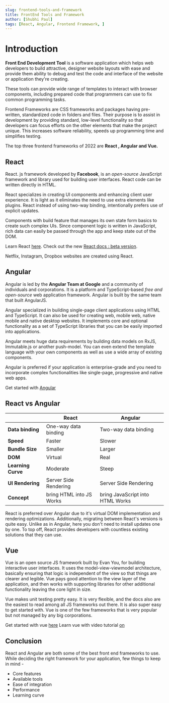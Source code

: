 ```yaml
---
slug: frontend-tools-and-framework
title: FrontEnd Tools and Framework
author: [Shubhi Paul]
tags: [React, Angular, Frontend Framework, ]
---
```


# Introduction

**Front End Development Tool** is a software application which helps web developers to build attractive, designer website layouts with ease and provide them ability to debug and test the code and interface of the website or application they're creating.

These tools can provide wide range of templates to interact with browser components, including prepared code that programmers can use to fix common programming tasks.

Frontend Frameworks are CSS frameworks and packages having pre-written, standardized code in folders and files. Their purpose is to assist in development by providing standard, low-level functionality so that developers can focus efforts on the other elements that make the project unique. This increases software reliability, speeds up programming time and simplifies testing.

The top three frontend frameworks of 2022 are **React , Angular and Vue.**

## React

React. js framework developed by **Facebook**, is an *open-source* JavaScript framework and library used for building user interfaces. React code can be written directly in HTML.

React specializes in creating UI components and enhancing client user experience. It is light as it eliminates the need to use extra elements like plugins. React instead of using two-way binding, intentionally prefers use of explicit updates.

Components with build feature that manages  its own state form basics to create such complex UIs.  Since component logic is written in JavaScript, rich data can easily be passed through the app and keep state out of the DOM.

Learn React [here](https://reactjs.org/docs/getting-started.html). 
Check out the new [React docs : beta version](https://beta.reactjs.org).

Netflix, Instagram, Dropbox websites are created using React.

## Angular

Angular is led by the **Angular Team at Google**  and a community of individuals and corporations. It is a platform and TypeScript-based *free and open-source* web application framework. Angular is built by the same team that built AngularJS.

Angular specialized in building single-page client applications using HTML and TypeScript.  It can also be used for creating web, mobile web, native mobile and native desktop websites. It implements core and optional functionality as a set of TypeScript libraries that you can be easily imported into applications.

Angular meets huge data requirements by building data models on RxJS, Immutable.js or another push-model. You can even extend the template language with your own components as well as use a wide array of existing components.

Angular is preferred if your application is enterprise-grade and you need to incorporate complex functionalities like single-page,  progressive and native web apps.

Get started with [Angular](https://angular.io/start)

## React vs Angular

|| React |Angular |
|---|--|--|
|**Data binding** | One-way data binding | Two-way data binding |
| **Speed** | Faster |Slower| 
|**Bundle Size** | Smaller | Larger |
|**DOM** | Virtual | Real |
|**Learning Curve** |  Moderate | Steep |
| **UI Rendering** | Server Side Rendering |Server Side Rendering |
| **Concept** | bring HTML into JS Works | bring JavaScript into HTML Works |


React is preferred over Angular due to it's virtual DOM implementation and rendering optimizations. Additionally, migrating between React's versions is quite easy. Unlike as in Angular, here you don't need to install updates one by one. To top off, React provides developers with  countless existing solutions that they can use.

## Vue

Vue is an open source JS framework built by Evan You, for building interactive user interfaces. It uses the model-view-viewmodel architecture, basically ensuring that logic is independent of the view so that things are clearer and legible. Vue pays good attention to the view layer of the application, and then works with supporting libraries for other additional functionality leaving the core light in size. 

Vue makes unit testing pretty easy. It is very flexible, and the docs also are the easiest to read among all JS frameworks out there. It is also super easy to get started with. Vue is one of the few frameworks that is very popular but not managed by any big corporations.

Get started with vue [here](https://vuejs.org/guide/introduction.html)
Learn vue with video tutorial [on](https://www.vuemastery.com/courses-path/beginner)

## Conclusion
React and Angular are both some of the best front end frameworks to use. While deciding the right framework for your application, few things to keep in mind -
- Core features 
-  Available tools
- Ease of integration
- Performance
- Learning curve
